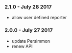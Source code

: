 ### 2.1.0 - July 28 2017
*  allow user defined reporter

### 2.0.0 - July 27 2017
* update Persimmon
* renew API
